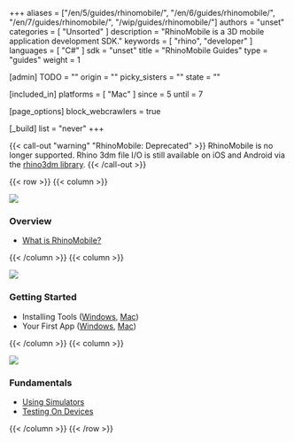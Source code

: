 +++
aliases = ["/en/5/guides/rhinomobile/", "/en/6/guides/rhinomobile/", "/en/7/guides/rhinomobile/", "/wip/guides/rhinomobile/"]
authors = "unset"
categories = [ "Unsorted" ]
description = "RhinoMobile is a 3D mobile application development SDK."
keywords = [ "rhino", "developer" ]
languages = [ "C#" ]
sdk = "unset"
title = "RhinoMobile Guides"
type = "guides"
weight = 1

[admin]
TODO = ""
origin = ""
picky_sisters = ""
state = ""

[included_in]
platforms = [ "Mac" ]
since = 5
until = 7

[page_options]
block_webcrawlers = true

[_build]
list = "never"
+++

{{< call-out "warning" "RhinoMobile: Deprecated" >}}
RhinoMobile is no longer supported. Rhino 3dm file I/O is still available on iOS and Android via the [rhino3dm library](https://github.com/mcneel/rhino3dm).
{{< /call-out >}}

{{< row >}}
{{< column >}}

<!--the .snagit project for this image can be found next to the image -->
[<img src="/images/rhinomobile-guides-col1.png">](/guides/rhinomobile/what-is-rhinomobile/)

### Overview

- [What is RhinoMobile?](/guides/rhinomobile/what-is-rhinomobile/)

{{< /column >}}
{{< column >}}

<!--the .snagit project for this image can be found next to the image -->
[<img src="/images/rhinomobile-guides-col2.png">](/guides/rhinomobile/installing-tools-windows/)

### Getting Started

- Installing Tools ([Windows](/guides/rhinomobile/installing-tools-windows/), [Mac](/guides/rhinomobile/installing-tools-mac/))
- Your First App ([Windows](/guides/rhinomobile/your-first-app-windows/), [Mac](/guides/rhinomobile/your-first-app-mac/))

{{< /column >}}
{{< column >}}

<!--the .snagit project for this image can be found next to the image -->
[<img src="/images/rhinomobile-guides-col3.png">](/guides/rhinomobile/using-simulators/)

### Fundamentals

- [Using Simulators](/guides/rhinomobile/using-simulators/)
- [Testing On Devices](/guides/rhinomobile/testing-on-devices/)

{{< /column >}}
{{< /row >}}
